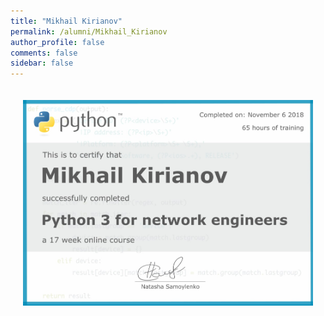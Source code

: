 ```yaml
---
title: "Mikhail Kirianov"
permalink: /alumni/Mikhail_Kirianov
author_profile: false
comments: false
sidebar: false
---
```


<div style="padding: 20px;">
  <img src="https://raw.githubusercontent.com/pyneng/pyneng.github.io/master/alumni/Mikhail_Kirianov.png" alt="Python for network engineers">
</div>

